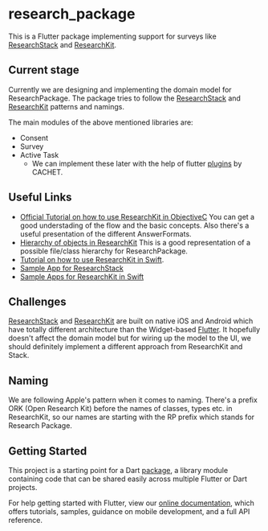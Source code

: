 # research_package

This is a Flutter package implementing support for surveys like [ResearchStack](http://researchstack.org/) and [ResearchKit](http://researchkit.org/).

## Current stage

Currently we are designing and implementing the domain model for ResearchPackage.
The package tries to follow the [ResearchStack](http://researchstack.org/) and [ResearchKit](http://researchkit.org/) patterns and namings.

The main modules of the above mentioned libraries are:
- Consent
- Survey
- Active Task
  - We can implement these later with the help of flutter [plugins](https://github.com/cph-cachet/flutter-plugins) by CACHET.


## Useful Links

- [Official Tutorial on how to use ResearchKit in ObjectiveC](http://researchkit.org/docs/docs/Survey/CreatingSurveys.html)
You can get a good understading of the flow and the basic concepts.
Also there's a useful presentation of the different AnswerFormats.
- [Hierarchy of objects in ResearchKit](http://researchkit.org/docs/hierarchy.html)
This is a good representation of a possible file/class hierarchy for ResearchPackage.
- [Tutorial on how to use ResearchKit in Swift](https://www.raywenderlich.com/1820-researchkit-tutorial-with-swift-getting-started).
- [Sample App for ResearchStack](https://github.com/ResearchStack/SampleApp)
- [Sample Apps for ResearchKit in Swift](https://github.com/ResearchKit/ResearchKit/tree/master/samples)

## Challenges

[ResearchStack](http://researchstack.org/) and [ResearchKit](http://researchkit.org/) are built on native iOS and Android which have totally different architecture than the Widget-based [Flutter](flutter.io). It hopefully doesn't affect the domain model but for wiring up the model to the UI, we should definitely implement a different approach from ResearchKit and Stack.

## Naming

We are following Apple's pattern when it comes to naming. There's a prefix ORK (Open Research Kit) before the names of classes, types etc. in ResearchKit, so our names are starting with the RP prefix which stands for Research Package.


## Getting Started

This project is a starting point for a Dart
[package](https://flutter.io/developing-packages/),
a library module containing code that can be shared easily across
multiple Flutter or Dart projects.

For help getting started with Flutter, view our 
[online documentation](https://flutter.io/docs), which offers tutorials, 
samples, guidance on mobile development, and a full API reference.
